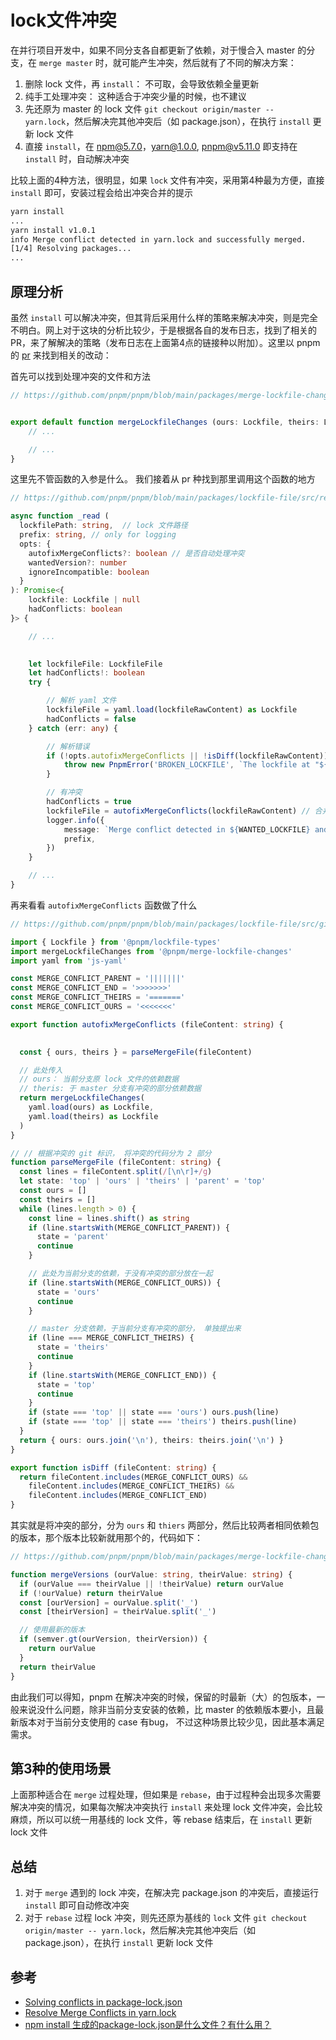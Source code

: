 # lock文件冲突

在并行项目开发中，如果不同分支各自都更新了依赖，对于慢合入 master 的分支，在 `merge master` 时，就可能产生冲突，然后就有了不同的解决方案：

1. 删除 lock 文件，再 `install`： 不可取，会导致依赖全量更新
2. 纯手工处理冲突： 这种适合于冲突少量的时候，也不建议
3. 先还原为 master 的 lock 文件 `git checkout origin/master -- yarn.lock`，然后解决完其他冲突后（如 package.json），在执行 `install` 更新 lock 文件
4. 直接 `install`，在 [npm@5.7.0](https://github.com/npm/npm/releases/tag/v5.7.0)，[yarn@1.0.0](https://github.com/yarnpkg/yarn/releases/tag/v1.0.0), [pnpm@v5.11.0](https://github.com/pnpm/pnpm/releases/tag/v5.11.0) 即支持在 `install` 时，自动解决冲突

比较上面的4种方法，很明显，如果 `lock` 文件有冲突，采用第4种最为方便，直接 `install` 即可，安装过程会给出冲突合并的提示

```bash
yarn install
...
yarn install v1.0.1
info Merge conflict detected in yarn.lock and successfully merged.
[1/4] Resolving packages...
...
```

## 原理分析

虽然 `install` 可以解决冲突，但其背后采用什么样的策略来解决冲突，则是完全不明白。网上对于这块的分析比较少，于是根据各自的发布日志，找到了相关的 PR，来了解解决的策略（发布日志在上面第4点的链接种以附加）。这里以 pnpm 的 [pr](https://github.com/pnpm/pnpm/pull/2965/commits/37fffbefa5a9136f2e189c01a5edf3c00ac48018) 来找到相关的改动：

首先可以找到处理冲突的文件和方法

```ts
// https://github.com/pnpm/pnpm/blob/main/packages/merge-lockfile-changes/src/index.ts#L5


export default function mergeLockfileChanges (ours: Lockfile, theirs: Lockfile) {
    // ...

    // ...
}

```

这里先不管函数的入参是什么。 我们接着从 pr 种找到那里调用这个函数的地方

```ts
// https://github.com/pnpm/pnpm/blob/main/packages/lockfile-file/src/read.ts#L64

async function _read (
  lockfilePath: string,  // lock 文件路径
  prefix: string, // only for logging
  opts: {
    autofixMergeConflicts?: boolean // 是否自动处理冲突
    wantedVersion?: number
    ignoreIncompatible: boolean
  }
): Promise<{
    lockfile: Lockfile | null
    hadConflicts: boolean
}> {

    // ... 

    
    let lockfileFile: LockfileFile
    let hadConflicts!: boolean
    try {

        // 解析 yaml 文件
        lockfileFile = yaml.load(lockfileRawContent) as Lockfile
        hadConflicts = false
    } catch (err: any) { 

        // 解析错误
        if (!opts.autofixMergeConflicts || !isDiff(lockfileRawContent)) {
            throw new PnpmError('BROKEN_LOCKFILE', `The lockfile at "${lockfilePath}" is broken: ${err.message as string}`)
        }

        // 有冲突
        hadConflicts = true
        lockfileFile = autofixMergeConflicts(lockfileRawContent) // 合并冲突
        logger.info({
            message: `Merge conflict detected in ${WANTED_LOCKFILE} and successfully merged`,
            prefix,
        })
    }

    // ...
}

```

再来看看 `autofixMergeConflicts` 函数做了什么

```ts
// https://github.com/pnpm/pnpm/blob/main/packages/lockfile-file/src/gitMergeFile.ts

import { Lockfile } from '@pnpm/lockfile-types'
import mergeLockfileChanges from '@pnpm/merge-lockfile-changes'
import yaml from 'js-yaml'

const MERGE_CONFLICT_PARENT = '|||||||'
const MERGE_CONFLICT_END = '>>>>>>>'
const MERGE_CONFLICT_THEIRS = '======='
const MERGE_CONFLICT_OURS = '<<<<<<<'

export function autofixMergeConflicts (fileContent: string) {

  
  const { ours, theirs } = parseMergeFile(fileContent)

  // 此处传入
  // ours： 当前分支原 lock 文件的依赖数据
  // theris: 于 master 分支有冲突的部分依赖数据
  return mergeLockfileChanges(
    yaml.load(ours) as Lockfile,
    yaml.load(theirs) as Lockfile
  )
}

// // 根据冲突的 git 标识， 将冲突的代码分为 2 部分
function parseMergeFile (fileContent: string) {
  const lines = fileContent.split(/[\n\r]+/g)
  let state: 'top' | 'ours' | 'theirs' | 'parent' = 'top'
  const ours = []
  const theirs = []
  while (lines.length > 0) {
    const line = lines.shift() as string
    if (line.startsWith(MERGE_CONFLICT_PARENT)) {
      state = 'parent'
      continue
    }

    // 此处为当前分支的依赖，于没有冲突的部分放在一起
    if (line.startsWith(MERGE_CONFLICT_OURS)) {
      state = 'ours'
      continue
    }

    // master 分支依赖，于当前分支有冲突的部分， 单独提出来
    if (line === MERGE_CONFLICT_THEIRS) {
      state = 'theirs'
      continue
    }
    if (line.startsWith(MERGE_CONFLICT_END)) {
      state = 'top'
      continue
    }
    if (state === 'top' || state === 'ours') ours.push(line)
    if (state === 'top' || state === 'theirs') theirs.push(line)
  }
  return { ours: ours.join('\n'), theirs: theirs.join('\n') }
}

export function isDiff (fileContent: string) {
  return fileContent.includes(MERGE_CONFLICT_OURS) &&
    fileContent.includes(MERGE_CONFLICT_THEIRS) &&
    fileContent.includes(MERGE_CONFLICT_END)
}
```

其实就是将冲突的部分，分为 `ours` 和 `thiers` 两部分，然后比较两者相同依赖包的版本，那个版本比较新就用那个的，代码如下：

```ts
// https://github.com/pnpm/pnpm/blob/main/packages/merge-lockfile-changes/src/index.ts#L84

function mergeVersions (ourValue: string, theirValue: string) {
  if (ourValue === theirValue || !theirValue) return ourValue
  if (!ourValue) return theirValue
  const [ourVersion] = ourValue.split('_')
  const [theirVersion] = theirValue.split('_')

  // 使用最新的版本
  if (semver.gt(ourVersion, theirVersion)) {
    return ourValue
  }
  return theirValue
}
```

由此我们可以得知，pnpm 在解决冲突的时候，保留的时最新（大）的包版本，一般来说没什么问题，除非当前分支安装的依赖，比 master 的依赖版本要小，且最新版本对于当前分支使用的 case 有bug， 不过这种场景比较少见，因此基本满足需求。

## 第3种的使用场景

上面那种适合在 `merge` 过程处理，但如果是 `rebase`，由于过程种会出现多次需要解决冲突的情况，如果每次解决冲突执行 `install` 来处理 lock 文件冲突，会比较麻烦，所以可以统一用基线的 lock 文件，等 rebase 结束后，在 `install` 更新 lock 文件

## 总结

1. 对于 `merge` 遇到的 lock 冲突，在解决完 package.json 的冲突后，直接运行 `install` 即可自动修改冲突
2. 对于 `rebase` 过程 lock 冲突，则先还原为基线的 `lock` 文件 `git checkout origin/master -- yarn.lock`，然后解决完其他冲突后（如 package.json），在执行 `install` 更新 lock 文件

## 参考

- [Solving conflicts in package-lock.json](https://tkdodo.eu/blog/solving-conflicts-in-package-lock-json)
- [Resolve Merge Conflicts in yarn.lock](https://www.jakewiesler.com/blog/merge-conflicts-in-yarn-lock)
- [npm install 生成的package-lock.json是什么文件？有什么用？](https://www.zhihu.com/question/62331583/answer/275248129)

